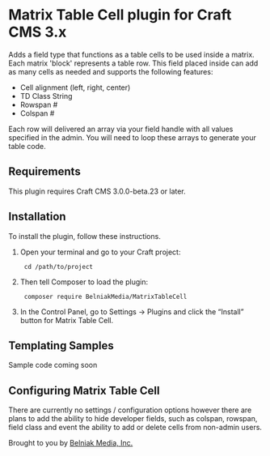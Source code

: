 # Matrix Table Cell plugin for Craft CMS 3.x

Adds a field type that functions as a table cells to be used inside a matrix. Each matrix 'block' represents a table row. This field placed inside can add as many cells as needed and supports the following features:

- Cell alignment (left, right, center)
- TD Class String
- Rowspan #
- Colspan #

Each row will delivered an array via your field handle with all values specified in the admin. You will need to loop these arrays to generate your table code.


## Requirements

This plugin requires Craft CMS 3.0.0-beta.23 or later.

## Installation

To install the plugin, follow these instructions.

1. Open your terminal and go to your Craft project:

        cd /path/to/project

2. Then tell Composer to load the plugin:

        composer require BelniakMedia/MatrixTableCell

3. In the Control Panel, go to Settings → Plugins and click the “Install” button for Matrix Table Cell.

## Templating Samples

Sample code coming soon

## Configuring Matrix Table Cell

There are currently no settings / configuration options however there are plans to add the ability to hide developer fields, such as colspan, rowspan, field class and event the ability to add or delete cells from non-admin users.


Brought to you by [Belniak Media, Inc.](http://www.belniakmedia.com)
